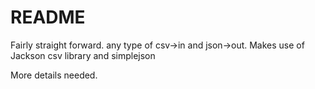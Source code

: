 # README #

Fairly straight forward. any type of csv->in and json->out.
Makes use of Jackson csv library and simplejson

More details needed.
